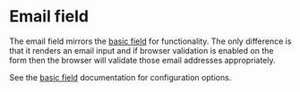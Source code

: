 # Email field

The email field mirrors the [basic field](./basic_field.md) for functionality. The only difference is
that it renders an email input and if browser validation is enabled on the form then the browser
will validate those email addresses appropriately.

See the [basic field](./basic_field.md) documentation for configuration options.
